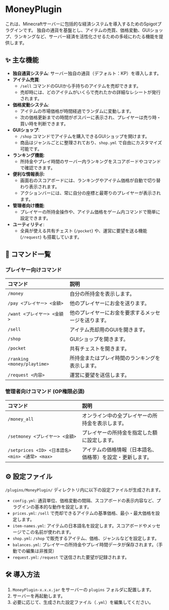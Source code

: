 # MoneyPlugin

これは、Minecraftサーバーに包括的な経済システムを導入するためのSpigotプラグインです。
独自の通貨を基盤とし、アイテムの売買、価格変動、GUIショップ、ランキングなど、サーバー経済を活性化させるための多岐にわたる機能を提供します。

## ✨ 主な機能

- **独自通貨システム**: サーバー独自の通貨（デフォルト：KP）を導入します。
- **アイテム売買**:
    - `/sell` コマンドのGUIから手持ちのアイテムを売却できます。
    - 売却時には、どのアイテムがいくらで売れたかの詳細なレシートが発行されます。
- **価格変動システム**:
    - アイテムの市場価格が時間経過でランダムに変動します。
    - 次の価格更新までの時間がボスバーに表示され、プレイヤーは売り時・買い時を判断できます。
- **GUIショップ**:
    - `/shop` コマンドでアイテムを購入できるGUIショップを開けます。
    - 商品はジャンルごとに整理されており、`shop.yml` で自由にカスタマイズ可能です。
- **ランキング機能**:
    - 所持金やプレイ時間のサーバー内ランキングをスコアボードやコマンドで確認できます。
- **便利な情報表示**:
    - 画面右のスコアボードには、ランキングやアイテム価格が自動で切り替わり表示されます。
    - アクションバーには、常に自分の座標と最寄りのプレイヤーが表示されます。
- **管理者向け機能**:
    - プレイヤーの所持金操作や、アイテム価格をゲーム内コマンドで簡単に設定できます。
- **ユーティリティ**:
    - 全員が使える共有チェスト (`/pocket`) や、運営に要望を送る機能 (`/request`) も搭載しています。

## 📖 コマンド一覧

### プレイヤー向けコマンド

| コマンド | 説明 |
|:---|:---|
| `/money` | 自分の所持金を表示します。 |
| `/pay <プレイヤー> <金額>` | 他のプレイヤーにお金を送ります。 |
| `/want <プレイヤー> <金額>` | 他のプレイヤーにお金を要求するメッセージを送ります。 |
| `/sell` | アイテム売却用のGUIを開きます。 |
| `/shop` | GUIショップを開きます。 |
| `/pocket` | 共有チェストを開きます。 |
| `/ranking <money/playtime>` | 所持金またはプレイ時間のランキングを表示します。 |
| `/request <内容>` | 運営に要望を送信します。 |

### 管理者向けコマンド (OP権限必須)

| コマンド | 説明 |
|:---|:---|
| `/money_all` | オンライン中の全プレイヤーの所持金を表示します。 |
| `/setmoney <プレイヤー> <金額>` | プレイヤーの所持金を指定した額に設定します。 |
| `/setprices <ID> <日本語名> <min> <通常> <max>` | アイテムの価格情報（日本語名、価格帯）を設定・更新します。 |

## ⚙️ 設定ファイル

`/plugins/MoneyPlugin/` ディレクトリ内に以下の設定ファイルが生成されます。

- `config.yml`: 通貨単位、価格変動の間隔、スコアボードの表示内容など、プラグインの基本的な動作を設定します。
- `prices.yml`: `/sell` で売却できるアイテムの基準価格、最小・最大価格を設定します。
- `item-names.yml`: アイテムの日本語名を設定します。スコアボードやメッセージでこの名前が使われます。
- `shop.yml`: `/shop` で販売するアイテム、価格、ジャンルなどを設定します。
- `balances.yml`: プレイヤーの所持金やプレイ時間データが保存されます。（手動での編集は非推奨）
- `request.yml`: `/request` で送信された要望が記録されます。

## 🛠️ 導入方法

1.  `MoneyPlugin-x.x.x.jar` をサーバーの `plugins` フォルダに配置します。
2.  サーバーを再起動します。
3.  必要に応じて、生成された設定ファイル（`.yml`）を編集してください。
